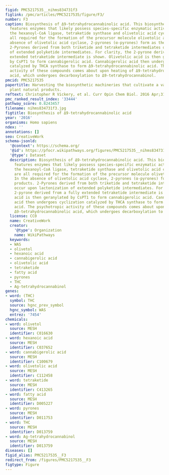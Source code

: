 ```yaml
---
figid: PMC5217535__nihms834731f3
figlink: /pmc/articles/PMC5217535/figure/F3/
number: F3
caption: Biosynthesis of Δ9-tetrahydrocannabinolic acid. This biosynthetic pathway
  features enzymes that likely possess species-specific enzymatic activity, namely
  the hexanoyl-CoA ligase, tetraketide synthase and olivetolic acid cyclase that are
  all required for the formation of the precursor molecule olivetolic acid. In the
  absence of olivetolic acid cyclase, 2-pyrones (α-pyrones) form as the major products.
  2-Pyrones derived from both triketide and tetraketide intermediates occur upon lactonization
  of extended polyketide intermediates. For clarity, the 2-pyrone derived from a fully
  extended tetraketide intermediate is shown. Olivetolic acid is then geranylated
  by CsPT1 to form cannabigerolic acid. Cannabigerolic acid then undergoes cyclization
  catalyzed by THCA synthase to form Δ9-tetrahydrocannabinolic acid. The psychotropic
  activity of these compounds comes about upon heating of Δ9-tetrahydrocannabinolic
  acid, which undergoes decarboxylation to Δ9-tetrahydrocannabinol.
pmcid: PMC5217535
papertitle: Harvesting the biosynthetic machineries that cultivate a variety of indispensable
  plant natural products.
reftext: Christopher R Vickery, et al. Curr Opin Chem Biol. 2016 Apr;31:66-73.
pmc_ranked_result_index: '33444'
pathway_score: 0.8243457
filename: nihms834731f3.jpg
figtitle: Biosynthesis of Δ9-tetrahydrocannabinolic acid
year: '2016'
organisms: Homo sapiens
ndex: ''
annotations: []
seo: CreativeWork
schema-jsonld:
  '@context': https://schema.org/
  '@id': https://pfocr.wikipathways.org/figures/PMC5217535__nihms834731f3.html
  '@type': Dataset
  description: Biosynthesis of Δ9-tetrahydrocannabinolic acid. This biosynthetic pathway
    features enzymes that likely possess species-specific enzymatic activity, namely
    the hexanoyl-CoA ligase, tetraketide synthase and olivetolic acid cyclase that
    are all required for the formation of the precursor molecule olivetolic acid.
    In the absence of olivetolic acid cyclase, 2-pyrones (α-pyrones) form as the major
    products. 2-Pyrones derived from both triketide and tetraketide intermediates
    occur upon lactonization of extended polyketide intermediates. For clarity, the
    2-pyrone derived from a fully extended tetraketide intermediate is shown. Olivetolic
    acid is then geranylated by CsPT1 to form cannabigerolic acid. Cannabigerolic
    acid then undergoes cyclization catalyzed by THCA synthase to form Δ9-tetrahydrocannabinolic
    acid. The psychotropic activity of these compounds comes about upon heating of
    Δ9-tetrahydrocannabinolic acid, which undergoes decarboxylation to Δ9-tetrahydrocannabinol.
  license: CC0
  name: CreativeWork
  creator:
    '@type': Organization
    name: WikiPathways
  keywords:
  - WAS
  - olivetol
  - hexanoic acid
  - cannabigerolic acid
  - olivetolic acid
  - tetraketide
  - fatty acid
  - pyrones
  - THC
  - Ag-tetrahydrocannabinol
genes:
- word: (THC)
  symbol: THC
  source: hgnc_prev_symbol
  hgnc_symbol: WAS
  entrez: '7454'
chemicals:
- word: olivetol
  source: MESH
  identifier: C016630
- word: hexanoic acid
  source: MESH
  identifier: C037652
- word: cannabigerolic acid
  source: MESH
  identifier: C100679
- word: olivetolic acid
  source: MESH
  identifier: C112458
- word: tetraketide
  source: MESH
  identifier: C413265
- word: fatty acid
  source: MESH
  identifier: D005227
- word: pyrones
  source: MESH
  identifier: D011753
- word: THC
  source: MESH
  identifier: D013759
- word: Ag-tetrahydrocannabinol
  source: MESH
  identifier: D013759
diseases: []
figid_alias: PMC5217535__F3
redirect_from: /figures/PMC5217535__F3
figtype: Figure
---
```

